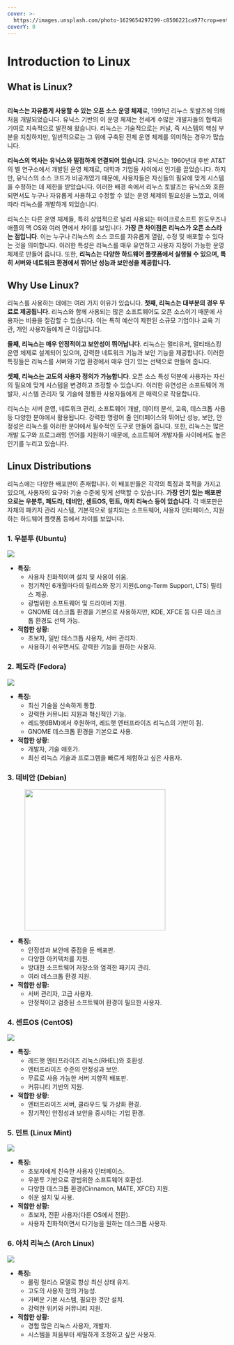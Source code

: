 ```yaml
---
cover: >-
  https://images.unsplash.com/photo-1629654297299-c8506221ca97?crop=entropy&cs=srgb&fm=jpg&ixid=M3wxOTcwMjR8MHwxfHNlYXJjaHwxfHxMSW51eHxlbnwwfHx8fDE3MDE2OTExNDJ8MA&ixlib=rb-4.0.3&q=85
coverY: 0
---
```


# Introduction to Linux

## What is Linux?

<figure><img src="../.gitbook/assets/u3xN1dzCaWAEf6Tb5X0oSiVFU4DTQ_355FJmLCSTY7GZNyOnv60tkvcu0s0cD4Oce9vK6kylpAIEU-BYcju6Ww.webp" alt=""><figcaption></figcaption></figure>

**리눅스는 자유롭게 사용할 수 있는 오픈 소스 운영 체제**로, 1991년 리누스 토발즈에 의해 처음 개발되었습니다. 유닉스 기반의 이 운영 체제는 전세계 수많은 개발자들의 협력과 기여로 지속적으로 발전해 왔습니다. 리눅스는 기술적으로는 커널, 즉 시스템의 핵심 부분을 지칭하지만, 일반적으로는 그 위에 구축된 전체 운영 체제를 의미하는 경우가 많습니다.

**리눅스의 역사는 유닉스와 밀접하게 연결되어 있습니다**. 유닉스는 1960년대 후반 AT\&T의 벨 연구소에서 개발된 운영 체제로, 대학과 기업들 사이에서 인기를 끌었습니다. 하지만, 유닉스의 소스 코드가 비공개였기 때문에, 사용자들은 자신들의 필요에 맞게 시스템을 수정하는 데 제한을 받았습니다. 이러한 배경 속에서 리누스 토발즈는 유닉스와 호환되면서도 누구나 자유롭게 사용하고 수정할 수 있는 운영 체제의 필요성을 느꼈고, 이에 따라 리눅스를 개발하게 되었습니다.

리눅스는 다른 운영 체제들, 특히 상업적으로 널리 사용되는 마이크로소프트 윈도우즈나 애플의 맥 OS와 여러 면에서 차이를 보입니다. **가장 큰 차이점은 리눅스가 오픈 소스라는 점입니다**. 이는 누구나 리눅스의 소스 코드를 자유롭게 열람, 수정 및 배포할 수 있다는 것을 의미합니다. 이러한 특성은 리눅스를 매우 유연하고 사용자 지정이 가능한 운영 체제로 만들어 줍니다. 또한, **리눅스는 다양한 하드웨어 플랫폼에서 실행될 수 있으며, 특히 서버와 네트워크 환경에서 뛰어난 성능과 보안성을 제공합니다.**

## Why Use Linux?

리눅스를 사용하는 데에는 여러 가지 이유가 있습니다. **첫째, 리눅스는 대부분의 경우 무료로 제공됩니다**. 리눅스와 함께 사용되는 많은 소프트웨어도 오픈 소스이기 때문에 사용자는 비용을 절감할 수 있습니다. 이는 특히 예산이 제한된 소규모 기업이나 교육 기관, 개인 사용자들에게 큰 이점입니다.

**둘째, 리눅스는 매우 안정적이고 보안성이 뛰어납니다**. 리눅스는 멀티유저, 멀티태스킹 운영 체제로 설계되어 있으며, 강력한 네트워크 기능과 보안 기능을 제공합니다. 이러한 특징들은 리눅스를 서버와 기업 환경에서 매우 인기 있는 선택으로 만들어 줍니다.

**셋째, 리눅스는 고도의 사용자 정의가 가능합니다**. 오픈 소스 특성 덕분에 사용자는 자신의 필요에 맞게 시스템을 변경하고 조정할 수 있습니다. 이러한 유연성은 소프트웨어 개발자, 시스템 관리자 및 기술에 정통한 사용자들에게 큰 매력으로 작용합니다.

리눅스는 서버 운영, 네트워크 관리, 소프트웨어 개발, 데이터 분석, 교육, 데스크톱 사용 등 다양한 분야에서 활용됩니다. 강력한 명령어 줄 인터페이스와 뛰어난 성능, 보안, 안정성은 리눅스를 이러한 분야에서 필수적인 도구로 만들어 줍니다. 또한, 리눅스는 많은 개발 도구와 프로그래밍 언어를 지원하기 때문에, 소프트웨어 개발자들 사이에서도 높은 인기를 누리고 있습니다.

## Linux Distributions

리눅스에는 다양한 배포판이 존재합니다. 이 배포판들은 각각의 특징과 목적을 가지고 있으며, 사용자의 요구와 기술 수준에 맞게 선택할 수 있습니다. **가장 인기 있는 배포판으로는 우분투, 페도라, 데비안, 센트OS, 민트, 아치 리눅스 등이 있습니다**. 각 배포판은 자체의 패키지 관리 시스템, 기본적으로 설치되는 소프트웨어, 사용자 인터페이스, 지원하는 하드웨어 플랫폼 등에서 차이를 보입니다.

### 1. 우분투 (Ubuntu)

![](../.gitbook/assets/image.png)

* **특징:**
  * 사용자 친화적이며 설치 및 사용이 쉬움.
  * 정기적인 6개월마다의 릴리스와 장기 지원(Long-Term Support, LTS) 릴리스 제공.
  * 광범위한 소프트웨어 및 드라이버 지원.
  * GNOME 데스크톱 환경을 기본으로 사용하지만, KDE, XFCE 등 다른 데스크톱 환경도 선택 가능.
* **적합한 상황:**
  * 초보자, 일반 데스크톱 사용자, 서버 관리자.
  * 사용하기 쉬우면서도 강력한 기능을 원하는 사용자.

### 2. 페도라 (Fedora)

![](<../.gitbook/assets/다운로드 (1) (1).png>)

* **특징:**
  * 최신 기술을 신속하게 통합.
  * 강력한 커뮤니티 지원과 혁신적인 기능.
  * 레드햇(IBM)에서 후원하며, 레드햇 엔터프라이즈 리눅스의 기반이 됨.
  * GNOME 데스크톱 환경을 기본으로 사용.
* **적합한 상황:**
  * 개발자, 기술 애호가.
  * 최신 리눅스 기술과 프로그램을 빠르게 체험하고 싶은 사용자.

### 3. 데비안 (Debian)

<div align="left">

<figure><img src="../.gitbook/assets/다운로드 (2).png" alt="" width="323"><figcaption></figcaption></figure>

</div>

* **특징:**
  * 안정성과 보안에 중점을 둔 배포판.
  * 다양한 아키텍처를 지원.
  * 방대한 소프트웨어 저장소와 엄격한 패키지 관리.
  * 여러 데스크톱 환경 지원.
* **적합한 상황:**
  * 서버 관리자, 고급 사용자.
  * 안정적이고 검증된 소프트웨어 환경이 필요한 사용자.

### 4. 센트OS (CentOS)

![](<../.gitbook/assets/다운로드 (3).png>)

* **특징:**
  * 레드햇 엔터프라이즈 리눅스(RHEL)와 호환성.
  * 엔터프라이즈 수준의 안정성과 보안.
  * 무료로 사용 가능한 서버 지향적 배포판.
  * 커뮤니티 기반의 지원.
* **적합한 상황:**
  * 엔터프라이즈 서버, 클라우드 및 가상화 환경.
  * 장기적인 안정성과 보안을 중시하는 기업 환경.

### 5. 민트 (Linux Mint)

![](<../.gitbook/assets/다운로드 (4).png>)

* **특징:**
  * 초보자에게 친숙한 사용자 인터페이스.
  * 우분투 기반으로 광범위한 소프트웨어 호환성.
  * 다양한 데스크톱 환경(Cinnamon, MATE, XFCE) 지원.
  * 쉬운 설치 및 사용.
* **적합한 상황:**
  * 초보자, 전환 사용자(다른 OS에서 전환).
  * 사용자 친화적이면서 다기능을 원하는 데스크톱 사용자.

### 6. 아치 리눅스 (Arch Linux)

![](<../.gitbook/assets/다운로드 (5).png>)

* **특징:**
  * 롤링 릴리스 모델로 항상 최신 상태 유지.
  * 고도의 사용자 정의 가능성.
  * 가벼운 기본 시스템, 필요한 것만 설치.
  * 강력한 위키와 커뮤니티 지원.
* **적합한 상황:**
  * 경험 많은 리눅스 사용자, 개발자.
  * 시스템을 처음부터 세밀하게 조정하고 싶은 사용자.
